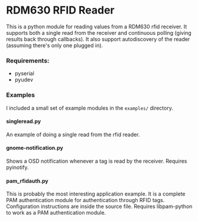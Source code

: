 RDM630 RFID Reader
==================

This is a python module for reading values from a RDM630 rfid receiver.
It supports both a single read from the receiver and continuous polling
(giving results back through callbacks).
It also support autodiscovery of the reader (assuming there's only one
plugged in).

### Requirements:
* pyserial
* pyudev

### Examples
I included a small set of example modules in the `examples/` directory.

#### singleread.py
An example of doing a single read from the rfid reader.

#### gnome-notification.py
Shows a OSD notification whenever a tag is read by the receiver.
Requires pyinotify.

#### pam\_rfidauth.py
This is probably the most interesting application example. It is a complete
PAM authentication module for authentication through RFID tags.
Configuration instructions are inside the source file.
Requires libpam-python to work as a PAM authentication module.

